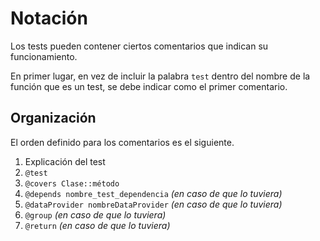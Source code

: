 # Notación

Los tests pueden contener ciertos comentarios que indican su funcionamiento.

En primer lugar, en vez de incluir la palabra `test` dentro del nombre de la función que es un test, se debe indicar como el primer comentario.

## Organización

El orden definido para los comentarios es el siguiente.

1. Explicación del test
2. `@test`
3. `@covers Clase::método`
4. `@depends nombre_test_dependencia` *(en caso de que lo tuviera)*
5. `@dataProvider nombreDataProvider` *(en caso de que lo tuviera)*
6. `@group` *(en caso de que lo tuviera)*
7. `@return` *(en caso de que lo tuviera)*

